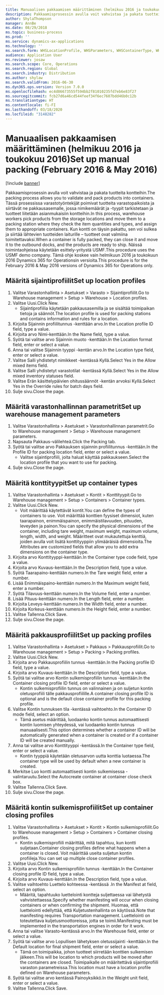 ```yaml
---
title: Manuaalisen pakkaamisen määrittäminen (helmikuu 2016 ja toukokuu 2016)
description: Pakkaamisprosessin avulla voit vahvistaa ja pakata tuotteita kontteihin.
author: ShylaThompson
manager: AnnBe
ms.date: 08/29/2018
ms.topic: business-process
ms.prod: ''
ms.service: dynamics-ax-applications
ms.technology: ''
ms.search.form: WHSLocationProfile, WHSParameters, WHSContainerType, WHSPackProfile, WHSCloseContainerProfile, InventLocationIdLookup, UnitOfMeasureLookup
audience: Application User
ms.reviewer: josaw
ms.search.scope: Core, Operations
ms.search.region: Global
ms.search.industry: Distribution
ms.author: shylaw
ms.search.validFrom: 2016-06-30
ms.dyn365.ops.version: Version 7.0.0
ms.openlocfilehash: ec4d86673555f594bb2f81010235fd7eb6e83f27
ms.sourcegitcommit: fcb27d6a46cd544feef34f6ec7607bdd46b0c12b
ms.translationtype: HT
ms.contentlocale: fi-FI
ms.lasthandoff: 03/18/2020
ms.locfileid: "3148282"
---
```

# <a name="set-up-manual-packing-february-2016--may-2016"></a><span data-ttu-id="1ca21-103">Manuaalisen pakkaamisen määrittäminen (helmikuu 2016 ja toukokuu 2016)</span><span class="sxs-lookup"><span data-stu-id="1ca21-103">Set up manual packing (February 2016 & May 2016)</span></span>

[!include [banner](../../includes/banner.md)]

<span data-ttu-id="1ca21-104">Pakkaamisprosessin avulla voit vahvistaa ja pakata tuotteita kontteihin.</span><span class="sxs-lookup"><span data-stu-id="1ca21-104">The packing process allows you to validate and pack products into containers.</span></span> <span data-ttu-id="1ca21-105">Tässä prosessissa varastotyöntekijät poimivat tuotteita varastopaikoista ja siirtävät ne pakkausasemalle, jossa nimikemäärät ja -tyypit tarkistetaan ja tuotteet liitetään asianmukaisiin kontteihin.</span><span class="sxs-lookup"><span data-stu-id="1ca21-105">In this process, warehouse workers pick products from the storage locations and move them to a packing station where they check the item quantities and types, and assign them to appropriate containers.</span></span> <span data-ttu-id="1ca21-106">Kun kontti on täysin pakattu, sen voi sulkea ja siirtää lähtevien tuotteiden laiturille – tuotteet ovat valmiina toimitettavaksi.</span><span class="sxs-lookup"><span data-stu-id="1ca21-106">When a container is fully packed, they can close it and move it to the outbound docks, and the products are ready to ship.</span></span> <span data-ttu-id="1ca21-107">Näissä toimintaohjeissa käytetään esittely-yritystä USMF.</span><span class="sxs-lookup"><span data-stu-id="1ca21-107">This procedure uses the USMF demo company.</span></span> <span data-ttu-id="1ca21-108">Tämä ohje koskee vain helmikuun 2016 ja toukokuun 2016 Dynamics 365 for Operationsin versioita.</span><span class="sxs-lookup"><span data-stu-id="1ca21-108">This procedure is for the February 2016 & May 2016 versions of Dynamics 365 for Operations only.</span></span>


## <a name="set-up-location-profiles"></a><span data-ttu-id="1ca21-109">Määritä sijaintiprofiilit</span><span class="sxs-lookup"><span data-stu-id="1ca21-109">Set up location profiles</span></span>
1. <span data-ttu-id="1ca21-110">Valitse Varastonhallinta > Asetukset > Varasto > Sijaintiprofiilit.</span><span class="sxs-lookup"><span data-stu-id="1ca21-110">Go to Warehouse management > Setup > Warehouse > Location profiles.</span></span>
2. <span data-ttu-id="1ca21-111">Valitse Uusi.</span><span class="sxs-lookup"><span data-stu-id="1ca21-111">Click New.</span></span>
    * <span data-ttu-id="1ca21-112">Sijaintiprofiilia käytetään pakkausasemilla ja se sisältää toimipaikan tietoja ja säännöt.</span><span class="sxs-lookup"><span data-stu-id="1ca21-112">The location profile is used for packing stations and contains information and rules for a location.</span></span>  
3. <span data-ttu-id="1ca21-113">Kirjoita Sijainnin profiilitunnus -kenttään arvo.</span><span class="sxs-lookup"><span data-stu-id="1ca21-113">In the Location profile ID field, type a value.</span></span>
4. <span data-ttu-id="1ca21-114">Kirjoita arvo Nimi-kenttään.</span><span class="sxs-lookup"><span data-stu-id="1ca21-114">In the Name field, type a value.</span></span>
5. <span data-ttu-id="1ca21-115">Syötä tai valitse arvo Sijainnin muoto -kenttään.</span><span class="sxs-lookup"><span data-stu-id="1ca21-115">In the Location format field, enter or select a value.</span></span>
6. <span data-ttu-id="1ca21-116">Anna tai valitse Sijainnin tyyppi -kentän arvo.</span><span class="sxs-lookup"><span data-stu-id="1ca21-116">In the Location type field, enter or select a value.</span></span>
7. <span data-ttu-id="1ca21-117">Valitse Salli yhdistetyt nimikkeet -kentässä Kyllä.</span><span class="sxs-lookup"><span data-stu-id="1ca21-117">Select Yes in the Allow mixed items field.</span></span>
8. <span data-ttu-id="1ca21-118">Valitse Salli yhdistetyt varastotilat -kentässä Kyllä.</span><span class="sxs-lookup"><span data-stu-id="1ca21-118">Select Yes in the Allow mixed  inventory statuses field.</span></span>
9. <span data-ttu-id="1ca21-119">Valitse Erän käsittelypäivien ohitussäännöt -kentän arvoksi Kyllä.</span><span class="sxs-lookup"><span data-stu-id="1ca21-119">Select Yes in the Override rules for batch days field.</span></span>
10. <span data-ttu-id="1ca21-120">Sulje sivu.</span><span class="sxs-lookup"><span data-stu-id="1ca21-120">Close the page.</span></span>

## <a name="set-up-warehouse-management-parameters"></a><span data-ttu-id="1ca21-121">Määritä varastonhallinnan parametrit</span><span class="sxs-lookup"><span data-stu-id="1ca21-121">Set up warehouse management parameters</span></span> 
1. <span data-ttu-id="1ca21-122">Valitse Varastonhallinta > Asetukset > Varastonhallinnan parametrit.</span><span class="sxs-lookup"><span data-stu-id="1ca21-122">Go to Warehouse management > Setup > Warehouse management parameters.</span></span>
2. <span data-ttu-id="1ca21-123">Napsauta Pakkaus-välilehteä.</span><span class="sxs-lookup"><span data-stu-id="1ca21-123">Click the Packing tab.</span></span>
3. <span data-ttu-id="1ca21-124">Syötä tai valitse arvo Pakkauksen sijainnin profiilitunnus -kenttään.</span><span class="sxs-lookup"><span data-stu-id="1ca21-124">In the Profile ID for packing location field, enter or select a value.</span></span>
    * <span data-ttu-id="1ca21-125">Valitse sijaintiprofiili, joita haluat käyttää pakkaukseen.</span><span class="sxs-lookup"><span data-stu-id="1ca21-125">Select the location profile that you want to use for packing.</span></span>  
4. <span data-ttu-id="1ca21-126">Sulje sivu.</span><span class="sxs-lookup"><span data-stu-id="1ca21-126">Close the page.</span></span>

## <a name="set-up-container-types"></a><span data-ttu-id="1ca21-127">Määritä konttityypit</span><span class="sxs-lookup"><span data-stu-id="1ca21-127">Set up container types</span></span>
1. <span data-ttu-id="1ca21-128">Valitse Varastonhallinta > Asetukset > Kontit > Konttityypit.</span><span class="sxs-lookup"><span data-stu-id="1ca21-128">Go to Warehouse management > Setup > Containers > Container types.</span></span>
2. <span data-ttu-id="1ca21-129">Valitse Uusi.</span><span class="sxs-lookup"><span data-stu-id="1ca21-129">Click New.</span></span>
    * <span data-ttu-id="1ca21-130">Voit määrittää käytettävät kontit.</span><span class="sxs-lookup"><span data-stu-id="1ca21-130">You can define the types of containers to use.</span></span> <span data-ttu-id="1ca21-131">Voit määrittää konttien fyysiset dimensiot, kuten taarapainon, enimmäispainon, enimmäistilavuuden, pituuden, leveyden ja painon.</span><span class="sxs-lookup"><span data-stu-id="1ca21-131">You can specify the physical dimensions of the container, including tare weight, maximum weight, maximum volume, length, width, and weight.</span></span>  <span data-ttu-id="1ca21-132">Määritteet ovat mukautettuja kenttiä, joiden avulla voit lisätä konttityyppiin ylimääräisiä dimensioita.</span><span class="sxs-lookup"><span data-stu-id="1ca21-132">The Attributes are customized fields that allow you to add extra dimensions on the container type.</span></span>     
3. <span data-ttu-id="1ca21-133">Kirjoita arvo Konttityyppi-kenttään.</span><span class="sxs-lookup"><span data-stu-id="1ca21-133">In the Container type code field, type a value.</span></span>
4. <span data-ttu-id="1ca21-134">Kirjoita arvo Kuvaus-kenttään.</span><span class="sxs-lookup"><span data-stu-id="1ca21-134">In the Description field, type a value.</span></span>
5. <span data-ttu-id="1ca21-135">Syötä Taarapaino-kenttään numero.</span><span class="sxs-lookup"><span data-stu-id="1ca21-135">In the Tare weight field, enter a number.</span></span>
6. <span data-ttu-id="1ca21-136">Lisää Enimmäispaino-kenttään numero.</span><span class="sxs-lookup"><span data-stu-id="1ca21-136">In the Maximum weight field, enter a number.</span></span>
7. <span data-ttu-id="1ca21-137">Syötä Tilavuus-kenttään numero.</span><span class="sxs-lookup"><span data-stu-id="1ca21-137">In the Volume field, enter a number.</span></span>
8. <span data-ttu-id="1ca21-138">Lisää Pituus-kenttään numero.</span><span class="sxs-lookup"><span data-stu-id="1ca21-138">In the Length field, enter a number.</span></span>
9. <span data-ttu-id="1ca21-139">Kirjoita Leveys-kenttään numero.</span><span class="sxs-lookup"><span data-stu-id="1ca21-139">In the Width field, enter a number.</span></span>
10. <span data-ttu-id="1ca21-140">Kirjoita Korkeus-kenttään numero.</span><span class="sxs-lookup"><span data-stu-id="1ca21-140">In the Height field, enter a number.</span></span>
11. <span data-ttu-id="1ca21-141">Valitse Tallenna.</span><span class="sxs-lookup"><span data-stu-id="1ca21-141">Click Save.</span></span>
12. <span data-ttu-id="1ca21-142">Sulje sivu.</span><span class="sxs-lookup"><span data-stu-id="1ca21-142">Close the page.</span></span>

## <a name="set-up-packing-profiles"></a><span data-ttu-id="1ca21-143">Määritä pakkausprofiilit</span><span class="sxs-lookup"><span data-stu-id="1ca21-143">Set up packing profiles</span></span>
1. <span data-ttu-id="1ca21-144">Valitse Varastonhallinta > Asetukset > Pakkaus > Pakkausprofiilit.</span><span class="sxs-lookup"><span data-stu-id="1ca21-144">Go to Warehouse management > Setup > Packing > Packing profiles.</span></span>
2. <span data-ttu-id="1ca21-145">Valitse Uusi.</span><span class="sxs-lookup"><span data-stu-id="1ca21-145">Click New.</span></span>
3. <span data-ttu-id="1ca21-146">Kirjoita arvo Pakkausprofiilin tunnus -kenttään.</span><span class="sxs-lookup"><span data-stu-id="1ca21-146">In the Packing profile ID field, type a value.</span></span>
4. <span data-ttu-id="1ca21-147">Kirjoita arvo Kuvaus-kenttään.</span><span class="sxs-lookup"><span data-stu-id="1ca21-147">In the Description field, type a value.</span></span>
5. <span data-ttu-id="1ca21-148">Syötä tai valitse arvo Kontin sulkemisprofiilin tunnus -kenttään.</span><span class="sxs-lookup"><span data-stu-id="1ca21-148">In the Container closing profile ID field, enter or select a value.</span></span>
    * <span data-ttu-id="1ca21-149">Kontin sulkemisprofiilin tunnus on valinnainen ja on suljetun kontin oletusprofiili tälle pakkausprofiilille.</span><span class="sxs-lookup"><span data-stu-id="1ca21-149">A container closing profile ID is optional and is the default close container profile for this packing profile.</span></span>  
6. <span data-ttu-id="1ca21-150">Valitse Kontin tunnuksen tila -kentässä vaihtoehto.</span><span class="sxs-lookup"><span data-stu-id="1ca21-150">In the Container ID mode field, select an option.</span></span>
    * <span data-ttu-id="1ca21-151">Tämä asetus määrittää, luodaanko kontin tunnus automaattisesti kontin luomisen yhteydessä, vai luodaanko kontin tunnus manuaalisesti.</span><span class="sxs-lookup"><span data-stu-id="1ca21-151">This option determines whether a container ID will be automatically generated when a container is created or if a container ID will be created manually.</span></span>  
7. <span data-ttu-id="1ca21-152">Anna tai valitse arvo Konttityyppi -kentässä.</span><span class="sxs-lookup"><span data-stu-id="1ca21-152">In the Container type field, enter or select a value.</span></span>
    * <span data-ttu-id="1ca21-153">Kontin tyyppiä käytetään oletusarvon uutta konttia luotaessa.</span><span class="sxs-lookup"><span data-stu-id="1ca21-153">The container type will be used by default when a new container is created.</span></span>  
8. <span data-ttu-id="1ca21-154">Merkitse Luo kontti automaattisesti kontin sulkemisessa -valintaruutu.</span><span class="sxs-lookup"><span data-stu-id="1ca21-154">Select the Autocreate container at container close check box.</span></span>
9. <span data-ttu-id="1ca21-155">Valitse Tallenna.</span><span class="sxs-lookup"><span data-stu-id="1ca21-155">Click Save.</span></span>
10. <span data-ttu-id="1ca21-156">Sulje sivu.</span><span class="sxs-lookup"><span data-stu-id="1ca21-156">Close the page.</span></span>

## <a name="set-up-container-closing-profiles"></a><span data-ttu-id="1ca21-157">Määritä kontin sulkemisprofiilit</span><span class="sxs-lookup"><span data-stu-id="1ca21-157">Set up container closing profiles</span></span>
1. <span data-ttu-id="1ca21-158">Valitse Varastonhallinta > Asetukset > Kontit > Kontin sulkemisprofiilit.</span><span class="sxs-lookup"><span data-stu-id="1ca21-158">Go to Warehouse management > Setup > Containers > Container closing profiles.</span></span>
    * <span data-ttu-id="1ca21-159">Kontin sulkemisprofiili määrittää, mitä tapahtuu, kun kontti suljetaan.</span><span class="sxs-lookup"><span data-stu-id="1ca21-159">Container closing profiles define what happens when a container is closed.</span></span> <span data-ttu-id="1ca21-160">Voit määrittää useita suljetun kontin profiileja.</span><span class="sxs-lookup"><span data-stu-id="1ca21-160">You can set up multiple close container profiles.</span></span>       
2. <span data-ttu-id="1ca21-161">Valitse Uusi.</span><span class="sxs-lookup"><span data-stu-id="1ca21-161">Click New.</span></span>
3. <span data-ttu-id="1ca21-162">Kirjoita arvo Kontin sulkemisprofiilin tunnus -kenttään.</span><span class="sxs-lookup"><span data-stu-id="1ca21-162">In the Container closing profile ID field, type a value.</span></span>
4. <span data-ttu-id="1ca21-163">Kirjoita arvo Kuvaus-kenttään.</span><span class="sxs-lookup"><span data-stu-id="1ca21-163">In the Description field, type a value.</span></span>
5. <span data-ttu-id="1ca21-164">Valitse vaihtoehto Luettelo kohteessa -kentässä .</span><span class="sxs-lookup"><span data-stu-id="1ca21-164">In the Manifest at field, select an option.</span></span>
    * <span data-ttu-id="1ca21-165">Määritä, tapahtuuko luettelointi kontteja suljettaessa vai lähetystä vahvistettaessa.</span><span class="sxs-lookup"><span data-stu-id="1ca21-165">Specify whether manifesting will occur when closing containers or when confirming the shipment.</span></span> <span data-ttu-id="1ca21-166">Huomaa, että luettelointi edellyttää, että Kuljetustenhallinta on käytössä.</span><span class="sxs-lookup"><span data-stu-id="1ca21-166">Note that manifesting requires Transportation management.</span></span> <span data-ttu-id="1ca21-167">Luettelointi on toteutettava kuljetusmoottoreissa, jotta se toimii.</span><span class="sxs-lookup"><span data-stu-id="1ca21-167">Manifesting must be implemented in the transportation engines in order for it work.</span></span>  
6. <span data-ttu-id="1ca21-168">Anna tai valitse Varasto-kentässä arvo.</span><span class="sxs-lookup"><span data-stu-id="1ca21-168">In the Warehouse field, enter or select a value.</span></span>
7. <span data-ttu-id="1ca21-169">Syötä tai valitse arvo Lopullisen lähetyksen oletussijainti -kenttään.</span><span class="sxs-lookup"><span data-stu-id="1ca21-169">In the Default location for final shipment field, enter or select a value.</span></span>
    * <span data-ttu-id="1ca21-170">Tämä on toimipaikka, johon tuotteet siirretään konttien sulkemisen jälkeen.</span><span class="sxs-lookup"><span data-stu-id="1ca21-170">This will be location to which products will be moved after the containers are closed.</span></span> <span data-ttu-id="1ca21-171">Toimipaikalle on määritettävä sijaintiprofiili varaston parametreissa.</span><span class="sxs-lookup"><span data-stu-id="1ca21-171">This location must have a location profile defined on Warehouse parameters.</span></span>  
8. <span data-ttu-id="1ca21-172">Syötä tai valitse arvo kentässä Painoyksikkö.</span><span class="sxs-lookup"><span data-stu-id="1ca21-172">In the Weight unit field, enter or select a value.</span></span>
9. <span data-ttu-id="1ca21-173">Valitse Tallenna.</span><span class="sxs-lookup"><span data-stu-id="1ca21-173">Click Save.</span></span>

